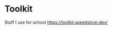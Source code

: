 # Toolkit
Stuff I use for school
[https://toolkit.speedslicer.dev/
](https://toolkit.speedslicer.dev/)
